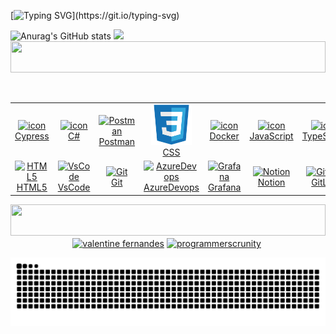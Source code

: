 <!--Title @IasmineSilva-->
[![Typing SVG](https://readme-typing-svg.herokuapp.com?font=Fira+Code&pause=1000&width=435&lines=Ol%C3%A1%2C+me+chamo+Iasmine;QA+Enginner%2C+Test+Automation;Bem+vindo+ao+meu+perfil+no+Github!)](https://git.io/typing-svg)
<!--<div align="center">
</div>-->
![Anurag's GitHub stats](https://github-readme-stats.vercel.app/api?username=iasminesilva&show_icons=true&theme=buefy)
<img height="180em" src="https://github-readme-stats.vercel.app/api/top-langs/?username=iasminesilva&layout=compact&langs_count=7&theme=buefy"/>
<img width="100%" height="50" src="https://i.imgur.com/dBaSKWF.gif"/>
<div align="center">
  <a href="https://github.com/IasmineSilva">
   <br>
<table align="center">
  <tr>
    <td align="center" width="96">
      <a href="#macropower-tech">
        <img src="https://cdn.jsdelivr.net/gh/devicons/devicon@latest/icons/cypressio/cypressio-original.svg"alt="icon" width="65" height="65" />
      </a>
      <br>Cypress
    </td>
    <td align="center" width="96">
        <img src="https://techstack-generator.vercel.app/csharp-icon.svg" alt="icon" width="65" height="65" alt="csharp" />
      <br>C#
    </td>
    <td align="center" width="96">
        <img src="https://cdn.jsdelivr.net/gh/devicons/devicon@latest/icons/postman/postman-original.svg" width="65" height="65" alt="Postman" />
      <br>Postman
    </td>
    <td align="center" width="96">
        <img src="https://raw.githubusercontent.com/devicons/devicon/master/icons/css3/css3-original.svg" width="65" height="65" alt="CSS" />
      <br>CSS
    </td>
    <td align="center" width="96">
        <img src="https://techstack-generator.vercel.app/docker-icon.svg" alt="icon" width="65" height="65" />
      <br>Docker
    </td>
    <td align="center" width="96">
        <img src="https://techstack-generator.vercel.app/js-icon.svg" alt="icon" width="65" height="65" />
      <br>JavaScript
    </td>
    <td align="center" width="96">
        <img src="https://techstack-generator.vercel.app/ts-icon.svg" alt="icon" width="65" height="65" />
      <br>TypeScript
    </td>
    <td align="center" width="96">
            <img src="https://cdn.jsdelivr.net/gh/devicons/devicon@latest/icons/unity/unity-original.svg" width="65" height="65" alt="Unity" />
      <br>Unity
    </td>
    <td align="center" width="96">
        <img src="https://techstack-generator.vercel.app/github-icon.svg" width="65" height="65" alt="Github" />
      <br>Github
    </td>
    <tr>
     <td align="center"  width="96">
        <img src="https://skillicons.dev/icons?i=html" width="48" height="48" alt="HTML5" />
      <br>HTML5
    </td>
    </td>
    <td align="center" width="96">
      <img src="https://skillicons.dev/icons?i=vscode" width="48" height="48" alt="VsCode" />
      <br>VsCode
    </td>
    <td align="center" width="96"> 
        <img src="https://user-images.githubusercontent.com/25181517/192108372-f71d70ac-7ae6-4c0d-8395-51d8870c2ef0.png" width="48" height="48" alt="Git" />
      <br>Git
    </td>
   <td align="center" width="96"> 
        <img src="https://cdn.jsdelivr.net/gh/devicons/devicon@latest/icons/azuredevops/azuredevops-original.svg" width="48" height="48" alt="AzureDevops" />
      <br>AzureDevops
    </td>
   <td align="center" width="96"> 
            <img src="https://cdn.jsdelivr.net/gh/devicons/devicon@latest/icons/grafana/grafana-original.svg" width="48" height="48" alt="Grafana" />
      <br>Grafana
    </td>
     <td align="center" width="96">
        <img src="https://cdn.jsdelivr.net/gh/devicons/devicon@latest/icons/notion/notion-original.svg" width="65" height="65" alt="Notion" />
      <br>Notion
    </td>
     <td align="center" width="96">
        <img src="https://cdn.jsdelivr.net/gh/devicons/devicon@latest/icons/gitlab/gitlab-original.svg" width="65" height="65" alt="GitLab" />
      <br>GitLab
    </td>
    <td align="center" width="96">
            <img src="https://cdn.jsdelivr.net/gh/devicons/devicon@latest/icons/jest/jest-plain.svg" width="65" height="65" alt="Jest" />
      <br>Jest
    </td>
     <td align="center" width="96">
            <img src="https://cdn.jsdelivr.net/gh/devicons/devicon@latest/icons/k6/k6-original.svg" width="48" height="48" alt="K6" />
      <br>K6
    </td>
</table>  
  
  <div>
    <img width="100%" height="50" src="https://i.imgur.com/dBaSKWF.gif"/>
    <a href="https://www.linkedin.com/in/iasmine-silva-5614611aa" target="blank"><img align="center" src="https://raw.githubusercontent.com/rahuldkjain/github-profile-readme-generator/master/src/images/icons/Social/linked-in-alt.svg" alt="valentine fernandes" height="30" width="40" /></a>
    <a href="https://instagram.com/iasmine__silva" target="blank"><img align="center" src="https://raw.githubusercontent.com/rahuldkjain/github-profile-readme-generator/master/src/images/icons/Social/instagram.svg" alt="programmerscrunity" height="30" width="40" /></a>
    <a href="https://instagram.com/iasmine__silva" target="blank"><img align="center" /></a>
  </div>
    
   <!------------------------------------------------Sneek Gusano-------------------------------------------->

   ![snake gif](https://github.com/IasmineSilva/IasmineSilva/blob/output/github-contribution-grid-snake.svg)
